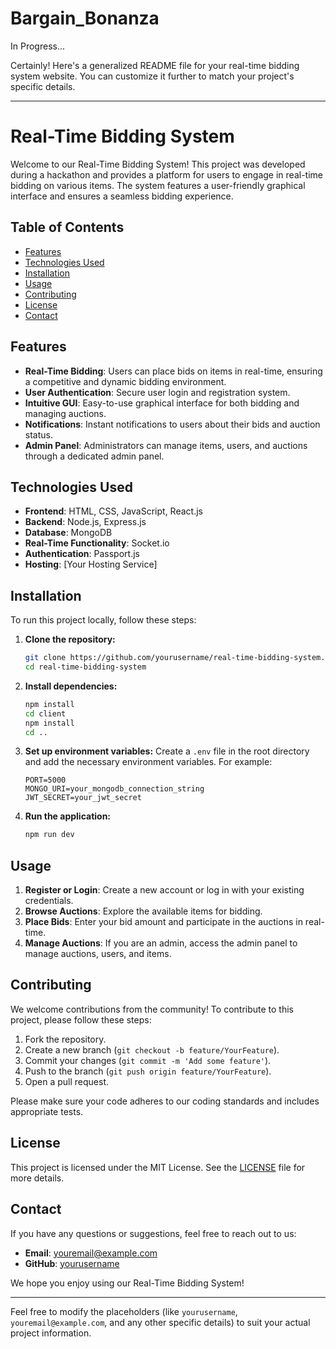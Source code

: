 # Bargain_Bonanza
In Progress...


Certainly! Here's a generalized README file for your real-time bidding system website. You can customize it further to match your project's specific details.

---

# Real-Time Bidding System

Welcome to our Real-Time Bidding System! This project was developed during a hackathon and provides a platform for users to engage in real-time bidding on various items. The system features a user-friendly graphical interface and ensures a seamless bidding experience.

## Table of Contents

- [Features](#features)
- [Technologies Used](#technologies-used)
- [Installation](#installation)
- [Usage](#usage)
- [Contributing](#contributing)
- [License](#license)
- [Contact](#contact)

## Features

- **Real-Time Bidding**: Users can place bids on items in real-time, ensuring a competitive and dynamic bidding environment.
- **User Authentication**: Secure user login and registration system.
- **Intuitive GUI**: Easy-to-use graphical interface for both bidding and managing auctions.
- **Notifications**: Instant notifications to users about their bids and auction status.
- **Admin Panel**: Administrators can manage items, users, and auctions through a dedicated admin panel.

## Technologies Used

- **Frontend**: HTML, CSS, JavaScript, React.js
- **Backend**: Node.js, Express.js
- **Database**: MongoDB
- **Real-Time Functionality**: Socket.io
- **Authentication**: Passport.js
- **Hosting**: [Your Hosting Service]

## Installation

To run this project locally, follow these steps:

1. **Clone the repository:**
   ```bash
   git clone https://github.com/yourusername/real-time-bidding-system.git
   cd real-time-bidding-system
   ```

2. **Install dependencies:**
   ```bash
   npm install
   cd client
   npm install
   cd ..
   ```

3. **Set up environment variables:**
   Create a `.env` file in the root directory and add the necessary environment variables. For example:
   ```
   PORT=5000
   MONGO_URI=your_mongodb_connection_string
   JWT_SECRET=your_jwt_secret
   ```

4. **Run the application:**
   ```bash
   npm run dev
   ```

## Usage

1. **Register or Login**: Create a new account or log in with your existing credentials.
2. **Browse Auctions**: Explore the available items for bidding.
3. **Place Bids**: Enter your bid amount and participate in the auctions in real-time.
4. **Manage Auctions**: If you are an admin, access the admin panel to manage auctions, users, and items.

## Contributing

We welcome contributions from the community! To contribute to this project, please follow these steps:

1. Fork the repository.
2. Create a new branch (`git checkout -b feature/YourFeature`).
3. Commit your changes (`git commit -m 'Add some feature'`).
4. Push to the branch (`git push origin feature/YourFeature`).
5. Open a pull request.

Please make sure your code adheres to our coding standards and includes appropriate tests.

## License

This project is licensed under the MIT License. See the [LICENSE](LICENSE) file for more details.

## Contact

If you have any questions or suggestions, feel free to reach out to us:

- **Email**: [youremail@example.com](mailto:youremail@example.com)
- **GitHub**: [yourusername](https://github.com/yourusername)

We hope you enjoy using our Real-Time Bidding System!

---

Feel free to modify the placeholders (like `yourusername`, `youremail@example.com`, and any other specific details) to suit your actual project information.
